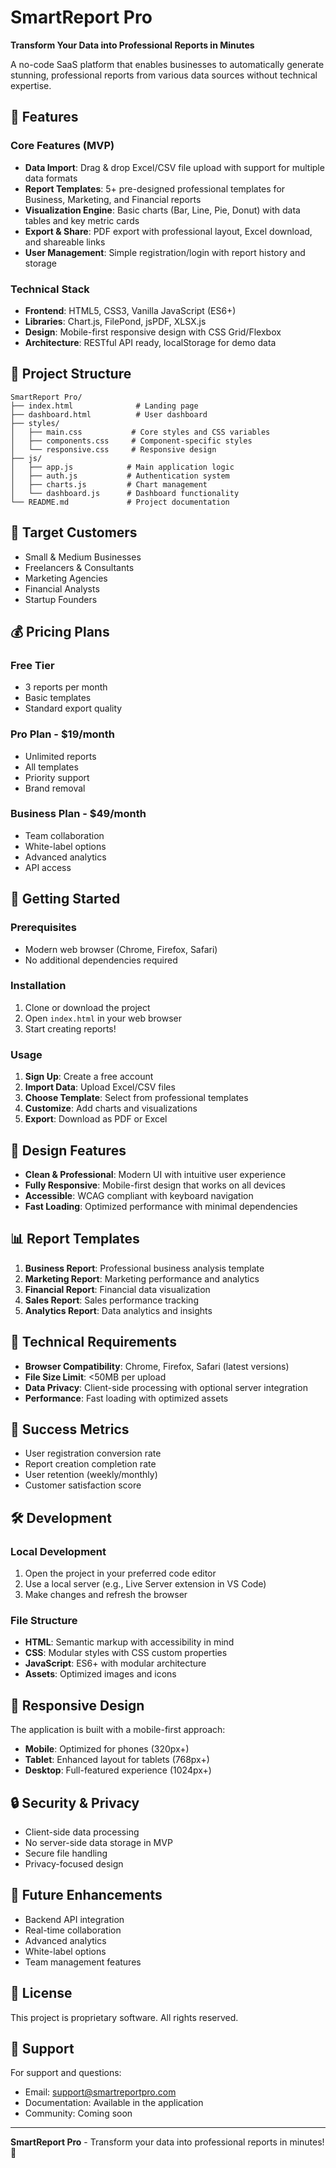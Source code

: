 # SmartReport Pro

**Transform Your Data into Professional Reports in Minutes**

A no-code SaaS platform that enables businesses to automatically generate stunning, professional reports from various data sources without technical expertise.

## 🚀 Features

### Core Features (MVP)

- **Data Import**: Drag & drop Excel/CSV file upload with support for multiple data formats
- **Report Templates**: 5+ pre-designed professional templates for Business, Marketing, and Financial reports
- **Visualization Engine**: Basic charts (Bar, Line, Pie, Donut) with data tables and key metric cards
- **Export & Share**: PDF export with professional layout, Excel download, and shareable links
- **User Management**: Simple registration/login with report history and storage

### Technical Stack

- **Frontend**: HTML5, CSS3, Vanilla JavaScript (ES6+)
- **Libraries**: Chart.js, FilePond, jsPDF, XLSX.js
- **Design**: Mobile-first responsive design with CSS Grid/Flexbox
- **Architecture**: RESTful API ready, localStorage for demo data

## 📁 Project Structure

```
SmartReport Pro/
├── index.html              # Landing page
├── dashboard.html          # User dashboard
├── styles/
│   ├── main.css           # Core styles and CSS variables
│   ├── components.css     # Component-specific styles
│   └── responsive.css     # Responsive design
├── js/
│   ├── app.js            # Main application logic
│   ├── auth.js           # Authentication system
│   ├── charts.js         # Chart management
│   └── dashboard.js      # Dashboard functionality
└── README.md             # Project documentation
```

## 🎯 Target Customers

- Small & Medium Businesses
- Freelancers & Consultants
- Marketing Agencies
- Financial Analysts
- Startup Founders

## 💰 Pricing Plans

### Free Tier
- 3 reports per month
- Basic templates
- Standard export quality

### Pro Plan - $19/month
- Unlimited reports
- All templates
- Priority support
- Brand removal

### Business Plan - $49/month
- Team collaboration
- White-label options
- Advanced analytics
- API access

## 🚀 Getting Started

### Prerequisites

- Modern web browser (Chrome, Firefox, Safari)
- No additional dependencies required

### Installation

1. Clone or download the project
2. Open `index.html` in your web browser
3. Start creating reports!

### Usage

1. **Sign Up**: Create a free account
2. **Import Data**: Upload Excel/CSV files
3. **Choose Template**: Select from professional templates
4. **Customize**: Add charts and visualizations
5. **Export**: Download as PDF or Excel

## 🎨 Design Features

- **Clean & Professional**: Modern UI with intuitive user experience
- **Fully Responsive**: Mobile-first design that works on all devices
- **Accessible**: WCAG compliant with keyboard navigation
- **Fast Loading**: Optimized performance with minimal dependencies

## 📊 Report Templates

1. **Business Report**: Professional business analysis template
2. **Marketing Report**: Marketing performance and analytics
3. **Financial Report**: Financial data visualization
4. **Sales Report**: Sales performance tracking
5. **Analytics Report**: Data analytics and insights

## 🔧 Technical Requirements

- **Browser Compatibility**: Chrome, Firefox, Safari (latest versions)
- **File Size Limit**: <50MB per upload
- **Data Privacy**: Client-side processing with optional server integration
- **Performance**: Fast loading with optimized assets

## 🎯 Success Metrics

- User registration conversion rate
- Report creation completion rate
- User retention (weekly/monthly)
- Customer satisfaction score

## 🛠️ Development

### Local Development

1. Open the project in your preferred code editor
2. Use a local server (e.g., Live Server extension in VS Code)
3. Make changes and refresh the browser

### File Structure

- **HTML**: Semantic markup with accessibility in mind
- **CSS**: Modular styles with CSS custom properties
- **JavaScript**: ES6+ with modular architecture
- **Assets**: Optimized images and icons

## 📱 Responsive Design

The application is built with a mobile-first approach:

- **Mobile**: Optimized for phones (320px+)
- **Tablet**: Enhanced layout for tablets (768px+)
- **Desktop**: Full-featured experience (1024px+)

## 🔒 Security & Privacy

- Client-side data processing
- No server-side data storage in MVP
- Secure file handling
- Privacy-focused design

## 🚀 Future Enhancements

- Backend API integration
- Real-time collaboration
- Advanced analytics
- White-label options
- Team management features

## 📄 License

This project is proprietary software. All rights reserved.

## 🤝 Support

For support and questions:
- Email: support@smartreportpro.com
- Documentation: Available in the application
- Community: Coming soon

---

**SmartReport Pro** - Transform your data into professional reports in minutes! 🚀
